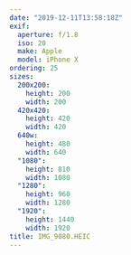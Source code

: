 ```yaml
---
date: "2019-12-11T13:58:18Z"
exif:
  aperture: f/1.8
  iso: 20
  make: Apple
  model: iPhone X
ordering: 25
sizes:
  200x200:
    height: 200
    width: 200
  420x420:
    height: 420
    width: 420
  640w:
    height: 480
    width: 640
  "1080":
    height: 810
    width: 1080
  "1280":
    height: 960
    width: 1280
  "1920":
    height: 1440
    width: 1920
title: IMG_9080.HEIC
---
```

